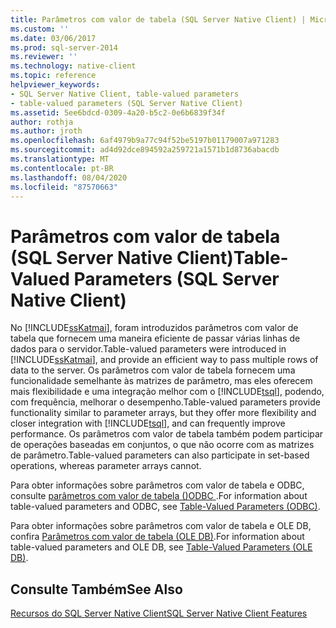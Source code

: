 ```yaml
---
title: Parâmetros com valor de tabela (SQL Server Native Client) | Microsoft Docs
ms.custom: ''
ms.date: 03/06/2017
ms.prod: sql-server-2014
ms.reviewer: ''
ms.technology: native-client
ms.topic: reference
helpviewer_keywords:
- SQL Server Native Client, table-valued parameters
- table-valued parameters (SQL Server Native Client)
ms.assetid: 5ee6bdcd-0309-4a20-b5c2-0e6b6839f34f
author: rothja
ms.author: jroth
ms.openlocfilehash: 6af4979b9a77c94f52be5197b01179007a971283
ms.sourcegitcommit: ad4d92dce894592a259721a1571b1d8736abacdb
ms.translationtype: MT
ms.contentlocale: pt-BR
ms.lasthandoff: 08/04/2020
ms.locfileid: "87570663"
---
```

# <a name="table-valued-parameters-sql-server-native-client"></a><span data-ttu-id="b81fb-102">Parâmetros com valor de tabela (SQL Server Native Client)</span><span class="sxs-lookup"><span data-stu-id="b81fb-102">Table-Valued Parameters (SQL Server Native Client)</span></span>
  <span data-ttu-id="b81fb-103">No [!INCLUDE[ssKatmai](../../../includes/sskatmai-md.md)], foram introduzidos parâmetros com valor de tabela que fornecem uma maneira eficiente de passar várias linhas de dados para o servidor.</span><span class="sxs-lookup"><span data-stu-id="b81fb-103">Table-valued parameters were introduced in [!INCLUDE[ssKatmai](../../../includes/sskatmai-md.md)], and provide an efficient way to pass multiple rows of data to the server.</span></span> <span data-ttu-id="b81fb-104">Os parâmetros com valor de tabela fornecem uma funcionalidade semelhante às matrizes de parâmetro, mas eles oferecem mais flexibilidade e uma integração melhor com o [!INCLUDE[tsql](../../../includes/tsql-md.md)], podendo, com frequência, melhorar o desempenho.</span><span class="sxs-lookup"><span data-stu-id="b81fb-104">Table-valued parameters provide functionality similar to parameter arrays, but they offer more flexibility and closer integration with [!INCLUDE[tsql](../../../includes/tsql-md.md)], and can frequently improve performance.</span></span> <span data-ttu-id="b81fb-105">Os parâmetros com valor de tabela também podem participar de operações baseadas em conjuntos, o que não ocorre com as matrizes de parâmetro.</span><span class="sxs-lookup"><span data-stu-id="b81fb-105">Table-valued parameters can also participate in set-based operations, whereas parameter arrays cannot.</span></span>  
  
 <span data-ttu-id="b81fb-106">Para obter informações sobre parâmetros com valor de tabela e ODBC, consulte [parâmetros com valor de tabela &#40;&#41;ODBC ](../../native-client-odbc-table-valued-parameters/table-valued-parameters-odbc.md).</span><span class="sxs-lookup"><span data-stu-id="b81fb-106">For information about table-valued parameters and ODBC, see [Table-Valued Parameters &#40;ODBC&#41;](../../native-client-odbc-table-valued-parameters/table-valued-parameters-odbc.md).</span></span>  
  
 <span data-ttu-id="b81fb-107">Para obter informações sobre parâmetros com valor de tabela e OLE DB, confira [Parâmetros com valor de tabela &#40;OLE DB&#41;](../../native-client-ole-db-table-valued-parameters/table-valued-parameters-ole-db.md).</span><span class="sxs-lookup"><span data-stu-id="b81fb-107">For information about table-valued parameters and OLE DB, see [Table-Valued Parameters &#40;OLE DB&#41;](../../native-client-ole-db-table-valued-parameters/table-valued-parameters-ole-db.md).</span></span>  
  
## <a name="see-also"></a><span data-ttu-id="b81fb-108">Consulte Também</span><span class="sxs-lookup"><span data-stu-id="b81fb-108">See Also</span></span>  
 [<span data-ttu-id="b81fb-109">Recursos do SQL Server Native Client</span><span class="sxs-lookup"><span data-stu-id="b81fb-109">SQL Server Native Client Features</span></span>](sql-server-native-client-features.md)  
  
  
